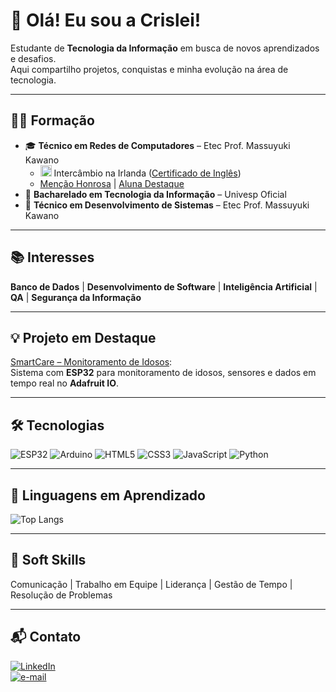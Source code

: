 # 👋 Olá! Eu sou a Crislei!

Estudante de **Tecnologia da Informação** em busca de novos aprendizados e desafios.  
Aqui compartilho projetos, conquistas e minha evolução na área de tecnologia.

---

## 👩‍🎓 Formação
- 🎓 **Técnico em Redes de Computadores** – Etec Prof. Massuyuki Kawano  
  - <img src="https://cdn.jsdelivr.net/gh/hjnilsson/country-flags/svg/ie.svg" width="18"/> Intercâmbio na Irlanda ([Certificado de Inglês](certificados/General%20English%20-%20A2.jpg))
  - [Menção Honrosa](certificados/Menção%20Honrosa.jpg) | [Aluna Destaque](certificados/Aluna%20Destaque.jpg)
- 🚧 **Bacharelado em Tecnologia da Informação** – Univesp Oficial
- 🚧 **Técnico em Desenvolvimento de Sistemas** – Etec Prof. Massuyuki Kawano

---

## 📚 Interesses
**Banco de Dados** | **Desenvolvimento de Software** | **Inteligência Artificial** | **QA** | **Segurança da Informação**

---

## 💡 Projeto em Destaque
[SmartCare – Monitoramento de Idosos](https://github.com/CrisleiKeliJenuino/SmartCare):  
Sistema com **ESP32** para monitoramento de idosos, sensores e dados em tempo real no **Adafruit IO**.

---

## 🛠️ Tecnologias
![ESP32](https://img.shields.io/badge/ESP32-323232?style=for-the-badge&logo=espressif&logoColor=white)
![Arduino](https://img.shields.io/badge/Arduino-00979D?style=for-the-badge&logo=arduino&logoColor=white)
![HTML5](https://img.shields.io/badge/HTML5-E34F26?style=for-the-badge&logo=html5&logoColor=white)
![CSS3](https://img.shields.io/badge/CSS3-1572B6?style=for-the-badge&logo=css3&logoColor=white)
![JavaScript](https://img.shields.io/badge/JavaScript-F7DF1E?style=for-the-badge&logo=javascript&logoColor=black)
![Python](https://img.shields.io/badge/Python-3776AB?style=for-the-badge&logo=python&logoColor=white)

---

## 🚀 Linguagens em Aprendizado
![Top Langs](https://github-readme-stats.vercel.app/api/top-langs/?username=CrisleiKeliJenuino&layout=compact&theme=default)

---

## 🧠 Soft Skills
Comunicação | Trabalho em Equipe | Liderança | Gestão de Tempo | Resolução de Problemas

---

## 📬 Contato

[![LinkedIn](https://img.shields.io/badge/LinkedIn-Crislei%20Jenuino-blue?style=for-the-badge&logo=linkedin&logoColor=white)](https://www.linkedin.com/in/crislei-jenuino-b3407734a/)  
[![e-mail](https://img.shields.io/badge/e--mail-crislei.jenuino@etec.sp.gov.br-red?style=for-the-badge&logo=gmail&logoColor=white)](mailto:crislei.jenuino@etec.sp.gov.br)